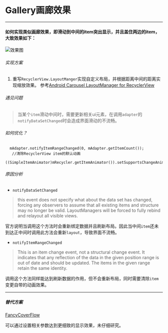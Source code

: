 # Gallery画廊效果
---
#### 如何实现类似画廊效果，即滑动到中间的item突出显示，并且盖住两边的item，大致效果如下：
![效果图](https://github.com/wenjiangit/AndroidNotes/tree/master/UI/source/gallery.gif)

###### 实现方案
1. 重写`RecyclerView.LayoutManger`实现自定义布局，并根据距离中间的距离实现缩放效果。
参考[Android Carousel LayoutManager for RecyclerView](https://github.com/Azoft/CarouselLayoutManager)

###### 遇见问题

> 当某个`item`滑动中间时，需要更新相关ui元素，在调用`adapter`的`notifyDataSetChanged`时会造成界面滑动的不流畅。

###### 如何优化？
    
```
  mAdapter.notifyItemRangeChanged(0, mAdapter.getItemCount());
   //清除RecyclerView item的默认动画
  ((SimpleItemAnimator)mRecycler.getItemAnimator()).setSupportsChangeAnimations(false);
```
###### 原因分析
- `notifyDataSetChanged`


> this event does not specify what about the data set has changed, forcing
any observers to assume that all existing items and structure may no longer be valid.
LayoutManagers will be forced to fully rebind and relayout all visible views.


官方说明当调用这个方法时会重新绑定数据并且刷新布局。因此当中间`item`还未到达正中间时调用此方法会重新`layout`，导致界面不流畅。


- `notifyItemRangeChanged`

> This is an item change event, not a structural change event. It indicates that
         any reflection of the data in the given position range is out of date and should
         be updated. The items in the given range retain the same identity.

调用这个方法同样能达到刷新数据的作用，但不会重新布局，同时需要清除`item`变更自带的动画效果。


---
##### 替代方案

[FancyCoverFlow](https://github.com/davidschreiber/FancyCoverFlow)

可以通过设置相关参数达到更细致的显示效果，未仔细研究。